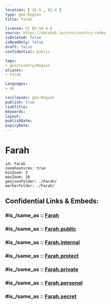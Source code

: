 ```yaml
---
location: [ 32.5 , 62.4 ] 
type: geo-Region
title: Farah

license: CC BY-SA 4.0
source: https://datahub.io/core/country-codes
isDeleted: false
isReadOnly: false
draft: false
confidential: public

tags:
- geo/Country/Region
aliases:
- Farah

Languages:
- de

cssclasses: geo-Region
publish: true
linkTitle: 
keywords: 
layout: 
publishDate: 
expiryDate: 
---
```


# Farah

```leaflet
id: Farah
zoomFeatures: true 
minZoom: 2 
maxZoom: 18
geojsonFolder: ./Farah/
markerFolder: ./Farah/
```


## Confidential Links & Embeds: 

### #is_/same_as :: [Farah](/_Standards/Earth/Continent/Asia/Asia~Central/Afghanistan/provinces~Afghanistan/Farah.md) 

### #is_/same_as :: [Farah.public](/_public/Earth/Continent/Asia/Asia~Central/Afghanistan/provinces~Afghanistan/Farah.public.md) 

### #is_/same_as :: [Farah.internal](/_internal/Earth/Continent/Asia/Asia~Central/Afghanistan/provinces~Afghanistan/Farah.internal.md) 

### #is_/same_as :: [Farah.protect](/_protect/Earth/Continent/Asia/Asia~Central/Afghanistan/provinces~Afghanistan/Farah.protect.md) 

### #is_/same_as :: [Farah.private](/_private/Earth/Continent/Asia/Asia~Central/Afghanistan/provinces~Afghanistan/Farah.private.md) 

### #is_/same_as :: [Farah.personal](/_personal/Earth/Continent/Asia/Asia~Central/Afghanistan/provinces~Afghanistan/Farah.personal.md) 

### #is_/same_as :: [Farah.secret](/_secret/Earth/Continent/Asia/Asia~Central/Afghanistan/provinces~Afghanistan/Farah.secret.md)

